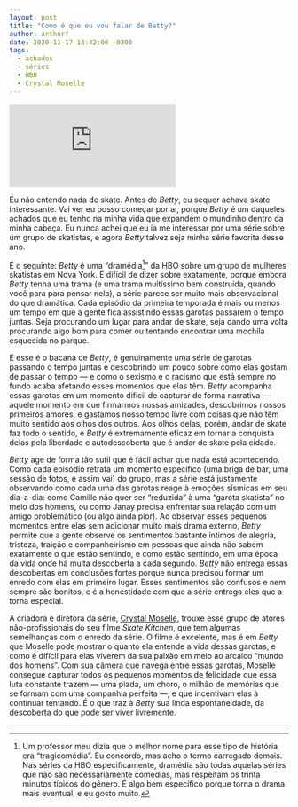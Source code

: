 ```yaml
---
layout: post
title: "Como é que eu vou falar de Betty?"
author: arthurf
date: 2020-11-17 13:42:00 -0300
tags:
  - achados
  - séries
  - HBO
  - Crystal Moselle
---
```


<iframe class="full-width" src="https://www.youtube.com/embed/cCP1zqmdGs0" frameborder="0" allow="accelerometer; autoplay; clipboard-write; encrypted-media; gyroscope; picture-in-picture" allowfullscreen></iframe>

Eu não entendo nada de skate. Antes de *Betty*, eu sequer achava skate interessante. Vai ver eu posso começar por aí, porque *Betty* é um daqueles achados que eu tenho na minha vida que expandem o mundinho dentro da minha cabeça. Eu nunca achei que eu ia me interessar por uma série sobre um grupo de skatistas, e agora *Betty* talvez seja minha série favorita desse ano.

É o seguinte: *Betty* é uma “dramédia[^1]” da HBO sobre um grupo de mulheres skatistas em Nova York. É difícil de dizer sobre exatamente, porque embora *Betty* tenha uma trama (e uma trama muitíssimo bem construída, quando você para para pensar nela), a série parece ser muito mais observacional do que dramática. Cada episódio da primeira temporada é mais ou menos um tempo em que a gente fica assistindo essas garotas passarem o tempo juntas. Seja procurando um lugar para andar de skate, seja dando uma volta procurando algo bom para comer ou tentando encontrar uma mochila esquecida no parque.

E esse é o bacana de *Betty*, é genuinamente uma série de garotas passando o tempo juntas e descobrindo um pouco sobre como elas gostam de passar o tempo — e como o sexismo e o racismo que está sempre no fundo acaba afetando esses momentos que elas têm. *Betty* acompanha essas garotas em um momento difícil de capturar de forma narrativa — aquele momento em que firmarmos nossas amizades, descobrimos nossos primeiros amores, e gastamos nosso tempo livre com coisas que não têm muito sentido aos olhos dos outros. Aos olhos delas, porém, andar de skate faz todo o sentido, e *Betty* é extremamente eficaz em tornar a conquista delas pela liberdade e autodescoberta que é andar de skate pela cidade.

*Betty* age de forma tão sutil que é fácil achar que nada está acontecendo. Como cada episódio retrata um momento específico (uma briga de bar, uma sessão de fotos, e assim vai) do grupo, mas a série está justamente observando como cada uma das garotas reage à emoções sísmicas em seu dia-a-dia: como Camille não quer ser “reduzida” à uma “garota skatista” no meio dos homens, ou como Janay precisa enfrentar sua relação com um amigo problemático (ou algo ainda pior). Ao observar esses pequenos momentos entre elas sem adicionar muito mais drama externo, *Betty* permite que a gente observe os sentimentos bastante íntimos de alegria, tristeza, traição e companheirismo em pessoas que ainda não sabem exatamente o que estão sentindo, e como estão sentindo, em uma época da vida onde há muita descoberta a cada segundo. *Betty* não entrega essas descobertas em conclusões fortes porque nunca precisou formar um enredo com elas em primeiro lugar. Esses sentimentos são confusos e nem sempre são bonitos, e é a honestidade com que a série entrega eles que a torna especial.

A criadora e diretora da série, [Crystal Moselle](https://www.imdb.com/name/nm1145920/), trouxe esse grupo de atores não-profissionais do seu filme *Skate Kitchen*, que tem algumas semelhanças com o enredo da série. O filme é excelente, mas é em *Betty* que Moselle pode mostrar o quanto ela entende a vida dessas garotas, e como é difícil para elas viverem da sua paixão em meio ao arcaico “mundo dos homens”. Com sua câmera que navega entre essas garotas, Moselle consegue capturar todos os pequenos momentos de felicidade que essa luta constante trazem — uma piada, um choro, o milhão de memórias que se formam com uma companhia perfeita —, e que incentivam elas à continuar tentando. É o que traz à *Betty* sua linda espontaneidade, da descoberta do que pode ser viver livremente.

***

[^1]: Um professor meu dizia que o melhor nome para esse tipo de história era “tragicomédia”. Eu concordo, mas acho o termo carregado demais. Nas séries da HBO especificamente, dramédia são todas aquelas séries que não são necessariamente comédias, mas respeitam os trinta minutos típicos do gênero. É algo bem específico porque torna o drama mais eventual, e eu gosto muito.
